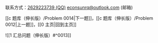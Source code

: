 联系方式：<a href="https://qm.qq.com/q/iA1sKuakak">2629223739 (QQ)</a> <a href="mailto:econsunrq@outlook.com">econsunrq@outlook.com (邮箱)</a>

[[c 题库（伸长版）/Problem 0014|下一题]]，[[c 题库（伸长版）/Problem 0012|上一题]]，[[0 主页|回到主页]]

![[1 汇总问题（伸长版）#^0013]]